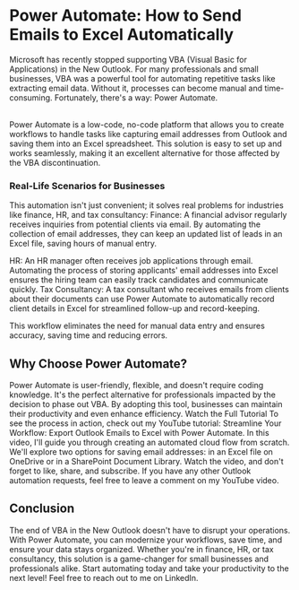 # Power Automate: How to Send Emails to Excel Automatically

Microsoft has recently stopped supporting VBA (Visual Basic for Applications) in the New Outlook. For many professionals and small businesses, VBA was a powerful tool for automating repetitive tasks like extracting email data. Without it, processes can become manual and time-consuming. Fortunately, there's a way: Power Automate.

<br> 
Power Automate is a low-code, no-code platform that allows you to create workflows to handle tasks like capturing email addresses from Outlook and saving them into an Excel spreadsheet. This solution is easy to set up and works seamlessly, making it an excellent alternative for those affected by the VBA discontinuation.

### Real-Life Scenarios for Businesses
This automation isn't just convenient; it solves real problems for industries like finance, HR, and tax consultancy:
Finance: A financial advisor regularly receives inquiries from potential clients via email. By automating the collection of email addresses, they can keep an updated list of leads in an Excel file, saving hours of manual entry.

HR: An HR manager often receives job applications through email. Automating the process of storing applicants' email addresses into Excel ensures the hiring team can easily track candidates and communicate quickly.
Tax Consultancy: A tax consultant who receives emails from clients about their documents can use Power Automate to automatically record client details in Excel for streamlined follow-up and record-keeping.


This workflow eliminates the need for manual data entry and ensures accuracy, saving time and reducing errors.

## Why Choose Power Automate?
Power Automate is user-friendly, flexible, and doesn't require coding knowledge. It's the perfect alternative for professionals impacted by the decision to phase out VBA. By adopting this tool, businesses can maintain their productivity and even enhance efficiency.
Watch the Full Tutorial
To see the process in action, check out my YouTube tutorial: Streamline Your Workflow: Export Outlook Emails to Excel with Power Automate. In this video, I'll guide you through creating an automated cloud flow from scratch. We'll explore two options for saving email addresses: in an Excel file on OneDrive or in a SharePoint Document Library. Watch the video, and don't forget to like, share, and subscribe. If you have any other Outlook 
automation requests, feel free to leave a comment on my YouTube video.


## Conclusion
The end of VBA in the New Outlook doesn't have to disrupt your operations. With Power Automate, you can modernize your workflows, save time, and ensure your data stays organized. Whether you're in finance, HR, or tax consultancy, this solution is a game-changer for small businesses and professionals alike.
Start automating today and take your productivity to the next level!
Feel free to reach out to me on LinkedIn.